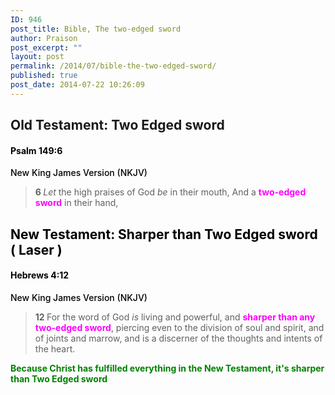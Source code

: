 ```yaml
---
ID: 946
post_title: Bible, The two-edged sword
author: Praison
post_excerpt: ""
layout: post
permalink: /2014/07/bible-the-two-edged-sword/
published: true
post_date: 2014-07-22 10:26:09
---
```

<h2>Old Testament: Two Edged sword</h2>
<h4 class="passage-display" style="font-weight: 500; color: #000000;"><strong><span class="passage-display-bcv">Psalm 149:6</span></strong></h4>
<p class="passage-display" style="font-weight: 500; color: #000000;"><span class="passage-display-version">New King James Version (NKJV)</span></p>

<div class="poetry" style="color: #000000;">
<blockquote>
<p class="line"><span id="en-NKJV-16392" class="text Ps-149-6"><span class="versenum" style="font-weight: bold;">6 </span><i>Let</i> the high praises of God <i>be</i> in their mouth,</span>
<span class="text Ps-149-6">And a <span style="color: #ff00ff;"><strong>two-edged sword</strong></span> in their hand,</span></p>
</blockquote>
<h2 class="line">New Testament: Sharper than Two Edged sword ( Laser )</h2>
<h4 class="passage-display" style="font-weight: 500;"><strong><span class="passage-display-bcv">Hebrews 4:12</span></strong></h4>
<p class="passage-display" style="font-weight: 500;"><span class="passage-display-version">New King James Version (NKJV)</span></p>

<blockquote><span id="en-NKJV-30027" class="text Heb-4-12"><span class="versenum" style="font-weight: bold;">12 </span>For the word of God <i>is</i> living and powerful, and <span style="color: #ff00ff;"><strong>sharper than any two-edged sword</strong></span>, piercing even to the division of soul and spirit, and of joints and marrow, and is a discerner of the thoughts and intents of the heart.</span></blockquote>
<span style="color: #008000;"><strong>Because Christ has fulfilled everything in the New Testament, it's sharper than Two Edged sword</strong></span>

</div>